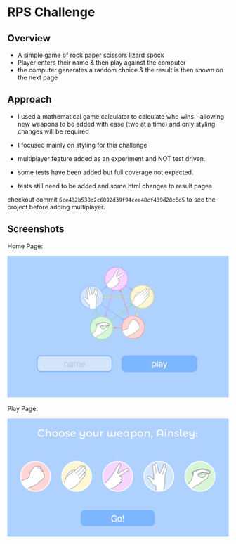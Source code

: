 # RPS Challenge

Overview
-------

* A simple game of rock paper scissors lizard spock
* Player enters their name & then play against the computer
* the computer generates a random choice & the result is then shown on the next page

Approach
--------

* I used a mathematical game calculator to calculate who wins - allowing new weapons to be added with ease (two at a time) and only styling changes will be required
* I focused mainly on styling for this challenge

* multiplayer feature added as an experiment and NOT test driven. 
* some tests have been added but full coverage not expected.
* tests still need to be added and some html changes to result pages


checkout commit `6ce432b538d2c6892d39f94cee48cf439d28c6d5` to see the project before adding multiplayer.

Screenshots
----------

Home Page:

![HomePage](/screenshots/Homepage.png)

Play Page:

![PlayPage](/screenshots/Play_page.png)